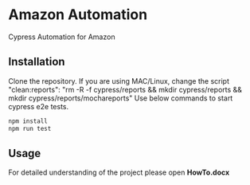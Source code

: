 # Amazon Automation

Cypress Automation for Amazon

## Installation

Clone the repository.
If you are using MAC/Linux, change the script "clean:reports": "rm -R -f cypress/reports && mkdir cypress/reports && mkdir cypress/reports/mochareports"
Use below commands to start cypress e2e tests.

```bash
npm install
npm run test
```

## Usage

For detailed understanding of the project please open **HowTo.docx**
